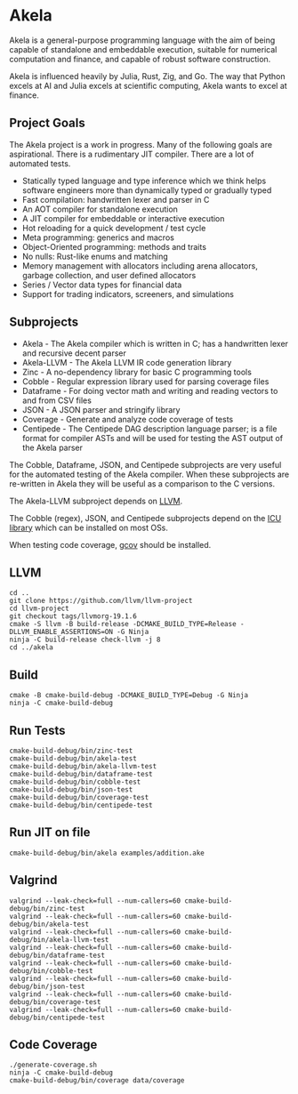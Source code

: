 # Akela
Akela is a general-purpose programming language with the aim of being
capable of standalone and embeddable execution,
suitable for numerical computation and finance,
and capable of robust software construction.

Akela is influenced heavily by Julia, Rust, Zig, and Go. The way that Python excels at AI
and Julia excels at scientific computing, Akela wants to excel at finance.

## Project Goals
The Akela project is a work in progress. Many of the following goals are aspirational.
There is a rudimentary JIT compiler. There are a lot of automated tests. 

* Statically typed language and type inference which we think helps
software engineers more than dynamically typed or gradually typed
* Fast compilation: handwritten lexer and parser in C
* An AOT compiler for standalone execution
* A JIT compiler for embeddable or interactive execution
* Hot reloading for a quick development / test cycle
* Meta programming: generics and macros
* Object-Oriented programming: methods and traits
* No nulls:  Rust-like enums and matching
* Memory management with allocators including arena allocators, garbage collection, and user defined allocators
* Series / Vector data types for financial data
* Support for trading indicators, screeners, and simulations

## Subprojects
* Akela - The Akela compiler which is written in C;
has a handwritten lexer and recursive decent parser
* Akela-LLVM - The Akela LLVM IR code generation library
* Zinc - A no-dependency library for basic C programming tools 
* Cobble - Regular expression library used for parsing coverage files
* Dataframe - For doing vector math and writing and reading vectors to and from CSV files
* JSON - A JSON parser and stringify library
* Coverage - Generate and analyze code coverage of tests
* Centipede - The Centipede DAG description language parser; is a file format for compiler ASTs
and will be used for testing the AST output of the Akela parser

The Cobble, Dataframe, JSON, and Centipede subprojects are very useful for the
automated testing of the Akela compiler. When these subprojects are re-written in Akela
they will be useful as a comparison to the C versions.

The Akela-LLVM subproject depends on [LLVM](https://llvm.org/).

The Cobble (regex), JSON, and Centipede subprojects depend on
the [ICU library](https://icu.unicode.org/) which can be installed on most OSs.

When testing code coverage, [gcov](https://gcc.gnu.org/onlinedocs/gcc/Gcov.html) should be installed.

## LLVM
    cd ..
    git clone https://github.com/llvm/llvm-project
    cd llvm-project
    git checkout tags/llvmorg-19.1.6
	cmake -S llvm -B build-release -DCMAKE_BUILD_TYPE=Release -DLLVM_ENABLE_ASSERTIONS=ON -G Ninja
	ninja -C build-release check-llvm -j 8
    cd ../akela

## Build
    cmake -B cmake-build-debug -DCMAKE_BUILD_TYPE=Debug -G Ninja
    ninja -C cmake-build-debug

## Run Tests
    cmake-build-debug/bin/zinc-test
    cmake-build-debug/bin/akela-test
    cmake-build-debug/bin/akela-llvm-test
    cmake-build-debug/bin/dataframe-test
    cmake-build-debug/bin/cobble-test
    cmake-build-debug/bin/json-test
    cmake-build-debug/bin/coverage-test
    cmake-build-debug/bin/centipede-test

## Run JIT on file
    cmake-build-debug/bin/akela examples/addition.ake

## Valgrind
    valgrind --leak-check=full --num-callers=60 cmake-build-debug/bin/zinc-test
    valgrind --leak-check=full --num-callers=60 cmake-build-debug/bin/akela-test
    valgrind --leak-check=full --num-callers=60 cmake-build-debug/bin/akela-llvm-test
    valgrind --leak-check=full --num-callers=60 cmake-build-debug/bin/dataframe-test
    valgrind --leak-check=full --num-callers=60 cmake-build-debug/bin/cobble-test
    valgrind --leak-check=full --num-callers=60 cmake-build-debug/bin/json-test
    valgrind --leak-check=full --num-callers=60 cmake-build-debug/bin/coverage-test
    valgrind --leak-check=full --num-callers=60 cmake-build-debug/bin/centipede-test

## Code Coverage
    ./generate-coverage.sh
    ninja -C cmake-build-debug
    cmake-build-debug/bin/coverage data/coverage